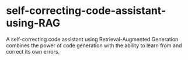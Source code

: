 # self-correcting-code-assistant-using-RAG
A self-correcting code assistant using Retrieval-Augmented Generation combines the power of code generation with the ability to learn from and correct its own errors. 
